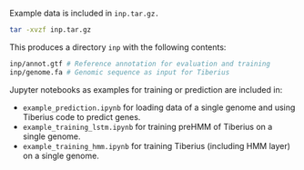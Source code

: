 Example data is included in `inp.tar.gz.`
```bash
tar -xvzf inp.tar.gz
```
This produces a directory `inp` with the following contents:
```bash
inp/annot.gtf # Reference annotation for evaluation and training
inp/genome.fa # Genomic sequence as input for Tiberius
```

Jupyter notebooks as examples for training or prediction are included in:
* `example_prediction.ipynb` for loading data of a single genome and using Tiberius code to predict genes.
* `example_training_lstm.ipynb` for training preHMM of Tiberius on a single genome.
* `example_training_hmm.ipynb` for training Tiberius (including HMM layer) on a single genome.